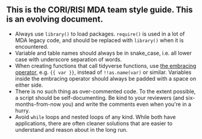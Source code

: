 ## This is the CORI/RISI MDA team style guide. This is an evolving document.

- Always use `library()` to load packages. `require()` is used in a lot of MDA legacy code, and should be replaced with `library()` when it is encountered.
- Variable and table names should always be in snake_case, i.e. all lower case with underscore separation of words.
- When creating functions that call tidyverse functions, use [the embracing operator](https://www.tidyverse.org/blog/2019/06/rlang-0-4-0/#a-simpler-interpolation-pattern-with), e.g. `{{ var }}`, instead of `!!as.name(var)` or similar. Variables inside the embracing operator should always be padded with a space on either side.
- There is no such thing as over-commented code. To the extent possible, a script should be self-documenting. Be kind to your reviewers (and six-months-from-now you) and write the comments even when you're in a hurry.
- Avoid `while` loops and nested loops of any kind. While both have applications, there are often cleaner solutions that are easier to understand and reason about in the long run.
